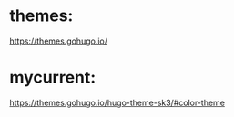 #   themes:
https://themes.gohugo.io/
#   mycurrent:
https://themes.gohugo.io/hugo-theme-sk3/#color-theme
